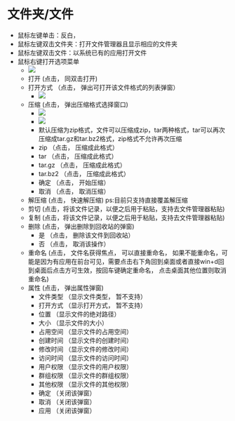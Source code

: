 # 文件夹/文件
- 鼠标左键单击：反白， 
- 鼠标左键双击文件夹：打开文件管理器且显示相应的文件夹
- 鼠标左键双击文件：以系统已有的应用打开文件
- 鼠标右键打开选项菜单
    - ![](../pic/zhuomian/tmp_14290-Screenshot_2016-12-28-09-37-39-1613596689.png)
    - 打开   (点击， 同双击打开)
    - 打开方式    （点击， 弹出可打开该文件格式的列表弹窗）
        - ![](../pic/zhuomian/tmp_19917-Screenshot_2016-12-28-10-28-43262975481.png)
    - 压缩   (点击， 弹出压缩格式选择窗口)
        - ![](../pic/zhuomian/tmp_19917-Screenshot_2016-12-28-09-59-48-1613596689.png)
        - ![](../pic/zhuomian/tmp_19917-Screenshot_2016-12-28-10-05-32-1663979272.png)
        - 默认压缩为zip格式，文件可以压缩成zip，tar两种格式，tar可以再次压缩成tar.gz和tar.bz2格式，zip格式不允许再次压缩
        - zip   （点击， 压缩成此格式） 
        - tar   （点击， 压缩成此格式） 
        - tar.gz   （点击， 压缩成此格式） 
        - tar.bz2   （点击， 压缩成此格式） 
        - 确定   （点击， 开始压缩） 
        - 取消   （点击， 取消压缩） 
    - 解压缩   (点击， 快速解压缩) ps:目前只支持直接覆盖解压缩
    - 剪切   (点击，将该文件记录，以便之后用于粘贴，支持去文件管理器粘贴)
    - 复制   (点击，将该文件记录，以便之后用于粘贴，支持去文件管理器粘贴)
    - 删除   (点击， 弹出删除到回收站的弹窗)
        - 是   （点击， 删除该文件到回收站）
        - 否   （点击， 取消该操作）
    - 重命名   (点击， 文件名获得焦点， 可以直接重命名， 如果不能重命名，可能是因为有应用在前台可见，需要点击右下角回到桌面或者直接win+d回到桌面后点击方可生效，按回车键确定重命名， 点击桌面其他位置则取消重命名)
    - 属性   (点击， 弹出属性弹窗)
        - 文件类型  （显示文件类型， 暂不支持）
        - 打开方式  （显示打开方式， 暂不支持）
        - 位置  （显示文件的绝对路径）
        - 大小  （显示文件的大小）
        - 占用空间  （显示文件的占用空间）
        - 创建时间  （显示文件的创建时间）
        - 修改时间  （显示文件的修改时间）
        - 访问时间  （显示文件的访问时间）
        - 用户权限  （显示文件的用户权限）
        - 群组权限  （显示文件的群组权限）
        - 其他权限  （显示文件的其他权限）
        - 确定  （关闭该弹窗）
        - 取消  （关闭该弹窗）
        - 应用  （关闭该弹窗）
